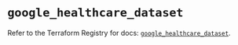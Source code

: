 # `google_healthcare_dataset`

Refer to the Terraform Registry for docs: [`google_healthcare_dataset`](https://registry.terraform.io/providers/hashicorp/google/6.33.0/docs/resources/healthcare_dataset).
